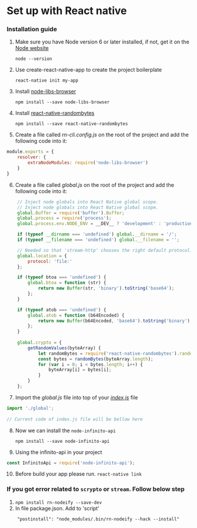 # Set up with React native

### Installation guide

1. Make sure you have Node version 6 or later installed, if not, get it on the [Node website](http://nodejs.org/)

	`node --version`
    

2. Use create-react-native-app to create the project boilerplate

	`react-native init my-app`

3. Install [node-libs-browser](https://github.com/webpack/node-libs-browser)

	`npm install --save node-libs-browser`

4. Install [react-native-randombytes](https://github.com/mvayngrib/react-native-randombytes)

	`npm install --save react-native-randombytes`

5. Create a file called *rn-cli.config.js* on the root of the project and add the following code into it:

```javascript
module.exports = {
	resolver: {
		extraNodeModules: require('node-libs-browser')
	}
}
```

6. Create a file called *global.js* on the root of the project and add the following code into it:

```javascript
	// Inject node globals into React Native global scope.
	// Inject node globals into React Native global scope.
	global.Buffer = require('buffer').Buffer;
	global.process = require('process');
	global.process.env.NODE_ENV = __DEV__ ? 'development' : 'production';

	if (typeof __dirname === 'undefined') global.__dirname = '/';
	if (typeof __filename === 'undefined') global.__filename = '';

	// Needed so that 'stream-http' chooses the right default protocol.
	global.location = {
		protocol: 'file:'
	};

	if (typeof btoa === 'undefined') {
		global.btoa = function (str) {
			return new Buffer(str, 'binary').toString('base64');
		};
	}

	if (typeof atob === 'undefined') {
		global.atob = function (b64Encoded) {
			return new Buffer(b64Encoded, 'base64').toString('binary');
		};
	}
	
	global.crypto = {
		getRandomValues(byteArray) {
			let randomBytes = require('react-native-randombytes').randomBytes;
			const bytes = randomBytes(byteArray.length);
			for (var i = 0; i < bytes.length; i++) {
				byteArray[i] = bytes[i];
			}
		}
	};
```
    
7. Import the *global.js* file into top of your *[index.js]()* file
	
```javascript
import './global';
	
// Current code of index.js file will be bellow here
```
    
8. Now we can install the `node-infinito-api`

	`npm install --save node-infinito-api`
    

9. Using the infinito-api in your project
```javascript
const InfinitoApi = require('node-infinito-api');
```

10. Before build your app please run.
    `react-native link`

### If you got error related to `scrypto` or `stream`. Follow below step
 1. `npm install rn-nodeify --save-dev`
 2. In file package.json. Add to 'script'
 
```
	"postinstall": "node_modules/.bin/rn-nodeify --hack --install"
```
